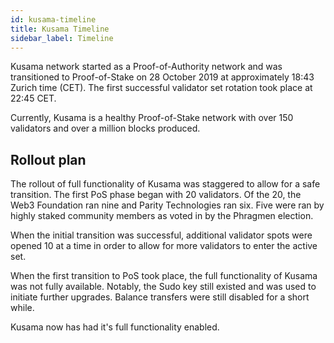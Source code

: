 ```yaml
---
id: kusama-timeline
title: Kusama Timeline
sidebar_label: Timeline
---
```


Kusama network started as a Proof-of-Authority network and was transitioned to Proof-of-Stake on 28 October 2019 at approximately 18:43 Zurich time (CET). The first successful validator set rotation took place at 22:45 CET.

Currently, Kusama is a healthy Proof-of-Stake network with over 150 validators and over a million blocks produced.

## Rollout plan

The rollout of full functionality of Kusama was staggered to allow for a safe transition. The first PoS phase began with 20 validators. Of the 20, the Web3 Foundation ran nine and Parity Technologies ran six. Five were ran by highly staked community members as voted in by the Phragmen election.

When the initial transition was successful, additional validator spots were opened 10 at a time
in order to allow for more validators to enter the active set.

When the first transition to PoS took place, the full functionality of Kusama was not fully available. Notably,
the Sudo key still existed and was used to initiate further upgrades. Balance transfers were still disabled
for a short while. 

Kusama now has had it's full functionality enabled.
